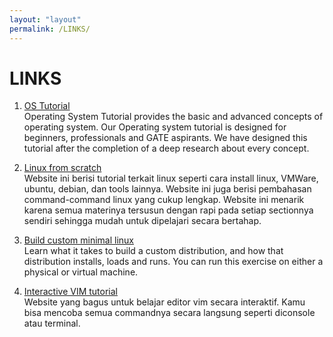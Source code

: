 ```yaml
---
layout: "layout"
permalink: /LINKS/
---
```


# LINKS

1. [OS Tutorial](https://www.javatpoint.com/os-tutorial)<br>
Operating System Tutorial provides the basic and advanced concepts of operating system. 
Our Operating system tutorial is designed for beginners, professionals and GATE aspirants.
We have designed this tutorial after the completion of a deep research about every concept.

2. [Linux from scratch](https://www.educba.com/linux-from-scratch)<br>
Website ini berisi tutorial terkait linux seperti cara install linux, VMWare, ubuntu, debian, dan
tools lainnya. Website ini juga berisi pembahasan command-command linux yang cukup lengkap. Website
ini menarik karena semua materinya tersusun dengan rapi pada setiap sectionnya sendiri sehingga mudah
untuk dipelajari secara bertahap.

3. [Build custom minimal linux](https://www.linuxjournal.com/content/diy-build-custom-minimal-linux-distribution-source)<br>
Learn what it takes to build a custom distribution, and how that distribution installs, loads and runs.
You can run this exercise on either a physical or virtual machine.

4. [Interactive VIM tutorial](https://www.openvim.com/)<br>
Website yang bagus untuk belajar editor vim secara interaktif. Kamu bisa mencoba semua commandnya secara langsung seperti diconsole atau terminal.
